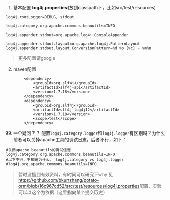 1. 基本配置
**log4j.properties**(放到classpath下，比如src/test/resources)
```
log4j.rootLogger=DEBUG, stdout

log4j.category.org.apache.commons.beanutils=INFO

log4j.appender.stdout=org.apache.log4j.ConsoleAppender

log4j.appender.stdout.layout=org.apache.log4j.PatternLayout
log4j.appender.stdout.layout.ConversionPattern=%d %p [%c] - %m%n

```
> 更多配置请google

2. maven配置
```
		<dependency>
			<groupId>org.slf4j</groupId>
			<artifactId>slf4j-api</artifactId>
			<version>1.7.18</version>
		</dependency>
		<dependency>
			<groupId>org.slf4j</groupId>
			<artifactId>slf4j-log4j12</artifactId>
			<version>1.7.18</version>
			<scope>test</scope>
		</dependency>
```

99. 一个疑问？？
配置`log4j.category.logger`和`log4j.logger`有区别吗？为什么前者可以关掉apache工具的调试日志，后者不行，如下：
```
#关闭apache beanutils的调试信息
log4j.category.org.apache.commons.beanutils=INFO
#以下不行，不知道为什么。 log4j.category vs log4j.logger
#log4j.org.apache.commons.beanutils=INFO
```
> 暂时没搜到有效资料，有时间可以研究下why
见<https://github.com/bkunzhang/potato-orm/blob/16c967cd52/src/test/resources/log4j.properties>配置，实验可以以这个为依据（这里指向某个提交历史）